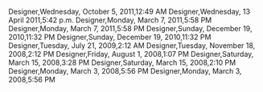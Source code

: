 ﻿Designer,Wednesday, October 5, 2011,12:49 AMDesigner,Wednesday, 13 April 2011,5:42 p.m.Designer,Monday, March 7, 2011,5:58 PMDesigner,Monday, March 7, 2011,5:58 PMDesigner,Sunday, December 19, 2010,11:32 PMDesigner,Sunday, December 19, 2010,11:32 PMDesigner,Tuesday, July 21, 2009,2:12 AMDesigner,Tuesday, November 18, 2008,2:12 PMDesigner,Friday, August 1, 2008,1:07 PMDesigner,Saturday, March 15, 2008,3:28 PMDesigner,Saturday, March 15, 2008,2:10 PMDesigner,Monday, March 3, 2008,5:56 PMDesigner,Monday, March 3, 2008,5:56 PM